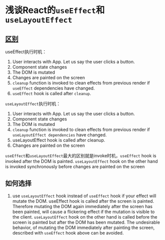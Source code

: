 # 浅谈React的`useEffect`和`useLayoutEffect`

## [区别](https://dev.to/nibble/what-is-uselayouteffect-hook-and-when-do-you-use-it-3lan)

useEffect执行时机：

1. User interacts with App. Let us say the user clicks a button.
2. Component state changes
3. The DOM is mutated
4. Changes are painted on the screen
5. `cleanup` function is invoked to clean effects from previous render if `useEffect` dependencies have changed.
6. `useEffect` hook is called after `cleanup`.

`useLayoutEffect`执行时机：

1. User interacts with App. Let us say the user clicks a button.
2. Component state changes
3. The DOM is mutated
4. `cleanup` function is invoked to clean effects from previous render if `useLayoutEffect dependencies` have changed.
5. useLayoutEffect hook is called after cleanup.
6. Changes are painted on the screen

`useEffect`和`useLayoutEffect`最大的区别就是invoke时机，`useEffect` hook is invoked after the DOM is painted. `useLayoutEffect` hook on the other hand is invoked synchronously before changes are painted on the screen

## 如何选择

1. use `useLayoutEffect` hook instead of `useEffect` hook if your effect will mutate the DOM. useEffect hook is called after the screen is painted. Therefore mutating the DOM again immediately after the screen has been painted, will cause a flickering effect if the mutation is visible to the client. `useLayoutEffect` hook on the other hand is called before the screen is painted but after the DOM has been mutated. The undesirable behavior, of mutating the DOM immediately after painting the screen, described with `useEffect` hook above can be avoided.

